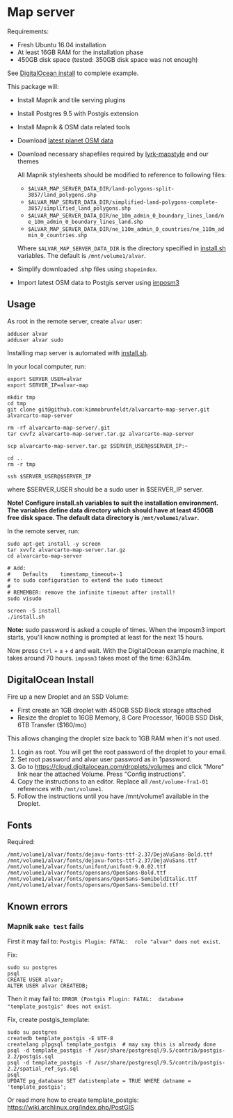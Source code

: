 # Map server

Requirements:

* Fresh Ubuntu 16.04 installation
* At least 16GB RAM for the installation phase
* 450GB disk space (tested: 350GB disk space was not enough)

See [DigitalOcean install](#digitalocean-install) to complete example.

This package will:

* Install Mapnik and tile serving plugins
* Install Postgres 9.5 with Postgis extension
* Install Mapnik & OSM data related tools
* Download [latest planet OSM data](http://planet.openstreetmap.org/)
* Download necessary shapefiles required by [lyrk-mapstyle](https://github.com/lyrk/lyrk-mapstyle/) and our themes

    All Mapnik stylesheets should be modified to reference to following files:

    * `$ALVAR_MAP_SERVER_DATA_DIR/land-polygons-split-3857/land_polygons.shp`
    * `$ALVAR_MAP_SERVER_DATA_DIR/simplified-land-polygons-complete-3857/simplified_land_polygons.shp`
    * `$ALVAR_MAP_SERVER_DATA_DIR/ne_10m_admin_0_boundary_lines_land/ne_10m_admin_0_boundary_lines_land.shp`
    * `$ALVAR_MAP_SERVER_DATA_DIR/ne_110m_admin_0_countries/ne_110m_admin_0_countries.shp`

    Where `$ALVAR_MAP_SERVER_DATA_DIR` is the directory specified in [install.sh](install.sh)
    variables. The default is `/mnt/volume1/alvar`.
* Simplify downloaded .shp files using `shapeindex`.
* Import latest OSM data to Postgis server using [imposm3](https://github.com/omniscale/imposm3)

## Usage

As root in the remote server, create `alvar` user:

```
adduser alvar
adduser alvar sudo
```

Installing map server is automated with [install.sh](install.sh).

In your local computer, run:

```
export SERVER_USER=alvar
export SERVER_IP=alvar-map

mkdir tmp
cd tmp
git clone git@github.com:kimmobrunfeldt/alvarcarto-map-server.git alvarcarto-map-server

rm -rf alvarcarto-map-server/.git
tar cvvfz alvarcarto-map-server.tar.gz alvarcarto-map-server

scp alvarcarto-map-server.tar.gz $SERVER_USER@$SERVER_IP:~

cd ..
rm -r tmp

ssh $SERVER_USER@$SERVER_IP
```
where $SERVER_USER should be a sudo user in $SERVER_IP server.


**Note! Configure install.sh variables to suit the installation environment.
The variables define data directory which should have at least 450GB free disk
space. The default data directory is `/mnt/volume1/alvar`.**

In the remote server, run:

```
sudo apt-get install -y screen
tar xvvfz alvarcarto-map-server.tar.gz
cd alvarcarto-map-server

# Add:
#    Defaults    timestamp_timeout=-1
# to sudo configuration to extend the sudo timeout
#
# REMEMBER: remove the infinite timeout after install!
sudo visudo

screen -S install
./install.sh
```

**Note:** sudo password is asked a couple of times. When the imposm3 import starts,
you'll know nothing is prompted at least for the next 15 hours.

Now press `Ctrl` + `a` + `d` and wait. With the DigitalOcean example machine,
it takes around 70 hours. `imposm3` takes most of the time: 63h34m.


## DigitalOcean Install

Fire up a new Droplet and an SSD Volume:

* First create an 1GB droplet with 450GB SSD Block storage attached
* Resize the droplet to 16GB Memory, 8 Core Processor, 160GB SSD Disk, 6TB Transfer ($160/mo)

This allows changing the droplet size back to 1GB RAM when it's not used.

1. Login as root. You will get the root password of the droplet to your email.
2. Set root password and alvar user password as in 1password.
3. Go to https://cloud.digitalocean.com/droplets/volumes and click "More" link near the attached Volume. Press "Config instructions".
4. Copy the instructions to an editor. Replace all `/mnt/volume-fra1-01` references with `/mnt/volume1`.
5. Follow the instructions until you have /mnt/volume1 available in the Droplet.



## Fonts

Required:

```
/mnt/volume1/alvar/fonts/dejavu-fonts-ttf-2.37/DejaVuSans-Bold.ttf
/mnt/volume1/alvar/fonts/dejavu-fonts-ttf-2.37/DejaVuSans.ttf
/mnt/volume1/alvar/fonts/unifont/unifont-9.0.02.ttf
/mnt/volume1/alvar/fonts/opensans/OpenSans-Bold.ttf
/mnt/volume1/alvar/fonts/opensans/OpenSans-SemiboldItalic.ttf
/mnt/volume1/alvar/fonts/opensans/OpenSans-Semibold.ttf
```


## Known errors


### Mapnik `make test` fails

First it may fail to: `Postgis Plugin: FATAL:  role "alvar" does not exist`.

Fix:
```
sudo su postgres
psql
CREATE USER alvar;
ALTER USER alvar CREATEDB;
```

Then it may fail to: `ERROR (Postgis Plugin: FATAL:  database "template_postgis" does not exist`.

Fix, create postgis_template:

```
sudo su postgres
createdb template_postgis -E UTF-8
createlang plpgsql template_postgis  # may say this is already done
psql -d template_postgis -f /usr/share/postgresql/9.5/contrib/postgis-2.2/postgis.sql
psql -d template_postgis -f /usr/share/postgresql/9.5/contrib/postgis-2.2/spatial_ref_sys.sql
psql
UPDATE pg_database SET datistemplate = TRUE WHERE datname = 'template_postgis';
```

Or read more how to create template_postgis: https://wiki.archlinux.org/index.php/PostGIS
